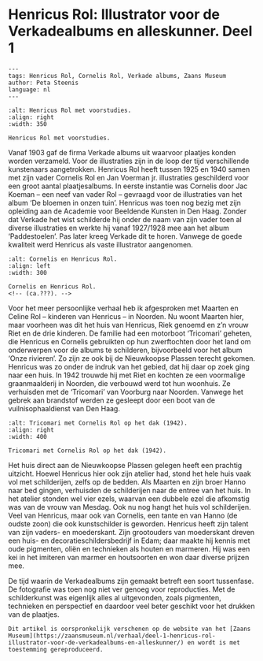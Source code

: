 # Henricus Rol: Illustrator voor de Verkadealbums en alleskunner. Deel 1

```{post} 2023-04-03
---
tags: Henricus Rol, Cornelis Rol, Verkade albums, Zaans Museum
author: Peta Steenis
language: nl
---
```

```{figure} /images/Henricus_Rol_voorstudies.jpg
:alt: Henricus Rol met voorstudies.
:align: right
:width: 350

Henricus Rol met voorstudies.
```

Vanaf 1903 gaf de firma Verkade albums uit waarvoor plaatjes konden worden verzameld.
Voor de illustraties zijn in de loop der tijd verschillende kunstenaars aangetrokken.
Henricus Rol heeft tussen 1925 en 1940 samen met zijn vader Cornelis Rol en Jan Voerman jr. illustraties geschilderd voor een groot aantal plaatjesalbums.
In eerste instantie was Cornelis door Jac Koeman – een neef van vader Rol – gevraagd voor de illustraties van het album ‘De bloemen in onzen tuin’.
Henricus was toen nog bezig met zijn opleiding aan de Academie voor Beeldende Kunsten in Den Haag.
Zonder dat Verkade het wist schilderde hij onder de naam van zijn vader toen al diverse illustraties en werkte hij vanaf 1927/1928 mee aan het album ‘Paddestoelen’.
Pas later kreeg Verkade dit te horen.
Vanwege de goede kwaliteit werd Henricus als vaste illustrator aangenomen.

```{figure}  /images/Cornelis-en-Henricus-Rol.jpg
:alt: Cornelis en Henricus Rol.
:align: left
:width: 300

Cornelis en Henricus Rol.
<!-- (ca.???). -->
```

Voor het meer persoonlijke verhaal heb ik afgesproken met Maarten en Celine Rol – kinderen van Henricus – in Noorden.
Nu woont Maarten hier, maar voorheen was dit het huis van Henricus, Riek genoemd en z’n vrouw Riet en de drie kinderen.
De familie had een motorboot ‘Tricomari’ geheten, die Henricus en Cornelis gebruikten op hun zwerftochten door het land om onderwerpen voor de albums te schilderen, bijvoorbeeld voor het album ‘Onze rivieren’.
Zo zijn ze ook bij de Nieuwkoopse Plassen terecht gekomen.
Henricus was zo onder de indruk van het gebied, dat hij daar op zoek ging naar een huis.
In 1942 trouwde hij met Riet en kochten ze een voormalige graanmaalderij in Noorden, die verbouwd werd tot hun woonhuis.
Ze verhuisden met de ‘Tricomari’ van Voorburg naar Noorden.
Vanwege het gebrek aan brandstof werden ze gesleept door een boot van de vuilnisophaaldienst van Den Haag.

```{figure}  /images/Tricomari-met-Cornelis-Rol-op-het-dak-scaled.jpg
:alt: Tricomari met Cornelis Rol op het dak (1942).
:align: right
:width: 400

Tricomari met Cornelis Rol op het dak (1942).
```

Het huis direct aan de Nieuwkoopse Plassen gelegen heeft een prachtig uitzicht.
Hoewel Henricus hier ook zijn atelier had, stond het hele huis vaak vol met schilderijen, zelfs op de bedden.
Als Maarten en zijn broer Hanno naar bed gingen, verhuisden de schilderijen naar de entree van het huis.
In het atelier stonden wel vier ezels, waarvan een dubbele ezel die afkomstig was van de vrouw van Mesdag.
Ook nu nog hangt het huis vol schilderijen.
Veel van Henricus, maar ook van Cornelis, een tante en van Hanno (de oudste zoon) die ook kunstschilder is geworden.
Henricus heeft zijn talent van zijn vaders- en moederskant.
Zijn grootouders van moederskant dreven een huis- en decoratieschildersbedrijf in Edam; daar maakte hij kennis met oude pigmenten, oliën en technieken als houten en marmeren.
Hij was een kei in het imiteren van marmer en houtsoorten en won daar diverse prijzen mee.

De tijd waarin de Verkadealbums zijn gemaakt betreft een soort tussenfase.
De fotografie was toen nog niet ver genoeg voor reproducties.
Met de schilderkunst was eigenlijk alles al uitgevonden, zoals pigmenten, technieken en perspectief en daardoor veel beter geschikt voor het drukken van de plaatjes.

```{note}
Dit artikel is oorspronkelijk verschenen op de website van het [Zaans Museum](https://zaansmuseum.nl/verhaal/deel-1-henricus-rol-illustrator-voor-de-verkadealbums-en-alleskunner/) en wordt is met toestemming gereproduceerd.
```
